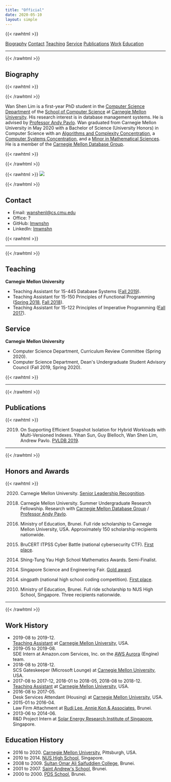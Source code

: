 ```yaml
---
title: "Official"
date: 2020-05-10
layout: simple
---
```


{{< rawhtml >}}
<div class="flex flex-wrap items-center justify-center">
<a class="pr3 link dim blue" href="#biography">Biography</a>
<a class="pr3 link dim blue" href="#contact">Contact</a>
<a class="pr3 link dim blue" href="#teaching">Teaching</a>
<a class="pr3 link dim blue" href="#service">Service</a>
<a class="pr3 link dim blue" href="#publications">Publications</a>
<a class="pr3 link dim blue" href="#work-history">Work</a>
<a class="pr3 link dim blue" href="#education-history">Education</a>
</div>
<hr class="bw1 b--black-20">
{{< /rawhtml >}}

## Biography

{{< rawhtml >}}
<div class="flex-ns items-center">
<div class="pr3">
{{< /rawhtml >}}

Wan Shen Lim is a first-year PhD student in the [Computer Science Department](https://www.csd.cs.cmu.edu/) of the [School of Computer Science](https://www.cs.cmu.edu) at [Carnegie Mellon University](https://www.cmu.edu/). His research interest is in database management systems. He is advised by [Professor Andy Pavlo](https://www.cs.cmu.edu/~pavlo/). Wan graduated from Carnegie Mellon University in May 2020 with a Bachelor of Science (University Honors) in Computer Science with an [Algorithms and Complexity Concentration](https://csd.cs.cmu.edu/academics/undergraduate/algorithms_complexity_concentration), a [Computer Systems Concentration](https://csd.cs.cmu.edu/academics/undergraduate/computer_systems_concentration), and a [Minor in Mathematical Sciences](http://coursecatalog.web.cmu.edu/schools-colleges/melloncollegeofscience/departmentofmathematicalsciences/#minorstextcontainer). He is a member of the [Carnegie Mellon Database Group](https://db.cs.cmu.edu/).

{{< rawhtml >}}
</div>
{{< /rawhtml >}}

{{< rawhtml >}}
<img src="/images/self/wanshenl-2020-id.png"/>
</div>
{{< /rawhtml >}}

## Contact

- Email: [wanshenl@cs.cmu.edu](mailto:wanshenl@cs.cmu.edu)
- Office: ?
- GitHub: [lmwnshn](https://github.com/lmwnshn)
- LinkedIn: [lmwnshn](https://linkedin.com/in/lmwnshn)

{{< rawhtml >}}
<hr class="bw1 b--black-10">
{{< /rawhtml >}}

## Teaching

**Carnegie Mellon University**

- Teaching Assistant for 15-445 Database Systems ([Fall 2019](https://15445.courses.cs.cmu.edu/fall2019/)).
- Teaching Assistant for 15-150 Principles of Functional Programming ([Spring 2018](http://www.cs.cmu.edu/~15150/), [Fall 2018](http://www.cs.cmu.edu/~15150/)).
- Teaching Assistant for 15-122 Principles of Imperative Programming ([Fall 2017](https://www.cs.cmu.edu/~iliano/courses/17F-CMU-CS122/home.shtml)).

## Service

**Carnegie Mellon University**

- Computer Science Department, Curriculum Review Committee (Spring 2020).
- Computer Science Department, Dean's Undergraduate Student Advisory Council (Fall 2019, Spring 2020).

{{< rawhtml >}}
<hr class="bw1 b--black-10">
{{< /rawhtml >}}

## Publications

{{< rawhtml >}}
<ul class="list">
<ol start="2019"><li>On Supporting Efficient Snapshot Isolation for Hybrid Workloads with Multi-Versioned Indexes. Yihan Sun, Guy Blelloch, Wan Shen Lim, Andrew Pavlo. <a href="https://www.vldb.org/pvldb/vol13/p211-sun.pdf">PVLDB 2019</a>.</li></ol>
</ul>
<hr class="bw1 b--black-10">
{{< /rawhtml >}}

## Honors and Awards

{{< rawhtml >}}
<ul class="list">
<ol start="2020"><li>Carnegie Mellon University. <a href="https://www.cmu.edu/student-affairs/slice/leadership/2020-senior-leadership-recognition-recipients.png">Senior Leadership Recognition</a>.</li></ol>
<ol start="2018"><li>Carnegie Mellon University. Summer Undergraduate Research Fellowship. Research with <a href="https://db.cs.cmu.edu/">Carnegie Mellon Database Group</a> / <a href="https://www.cs.cmu.edu/~pavlo/">Professor Andy Pavlo</a>.</li></ol>
<ol start="2016"><li>Ministry of Education, Brunei. Full ride scholarship to Carnegie Mellon University, USA. Approximately 150 scholarship recipients nationwide.</li></ol>
<ol start="2015"><li>BruCERT ITPSS Cyber Battle (national cybersecurity CTF). <a href="https://www.itpss.com/News/2015/12102015.html">First place</a>.</li></ol>
<ol start="2014"><li>Shing-Tung Yau High School Mathematics Awards. Semi-Finalist.</li></ol>
<ol start="2014"><li>Singapore Science and Engineering Fair. <a href="https://www.nushigh.edu.sg/about-us/achievements/2014/academic-competitions/outstanding-achievements-at-singapore-science-and-engineering-fair-2014">Gold award</a>.</li></ol>
<ol start="2014"><li>singpath (national high school coding competition). <a href="https://www.nushigh.edu.sg/about-us/achievements/2014/clubs-and-societies/nus-high-school-student-wins-top-prize-in-jc-and-high-school-national-coding-competition">First place</a>.</li></ol>
<ol start="2010"><li>Ministry of Education, Brunei. Full ride scholarship to NUS High School, Singapore. Three recipients nationwide.</li></ol>
</ul>

<hr class="bw1 b--black-10">
{{< /rawhtml >}}

## Work History

- 2019-08 to 2019-12.  
  [Teaching Assistant](#teaching) at [Carnegie Mellon University](https://www.cs.cmu.edu/), USA.
- 2019-05 to 2019-08.  
  SDE Intern at Amazon.com Services, Inc. on the [AWS Aurora](https://aws.amazon.com/rds/aurora/) (Engine) team.
- 2018-08 to 2018-12.  
  SCS Gateskeeper (Microsoft Lounge) at [Carnegie Mellon University](https://www.cs.cmu.edu/), USA.
- 2017-08 to 2017-12, 2018-01 to 2018-05, 2018-08 to 2018-12.  
  [Teaching Assistant](#teaching) at [Carnegie Mellon University](https://www.cs.cmu.edu/), USA.
- 2016-08 to 2017-05.  
  Desk Services Attendant (Housing) at [Carnegie Mellon University](https://www.cmu.edu/housing/), USA.
- 2015-01 to 2016-04.  
  Law Firm Attachment at [Rudi Lee, Annie Kon & Associates](http://www.bruneilawsociety.com/rudi-lee-annie-kon-associates/), Brunei.
- 2013-06 to 2014-06.  
  R&D Project Intern at [Solar Energy Research Institute of Singapore](http://www.seris.nus.edu.sg/), Singapore.

## Education History

- 2016 to 2020. [Carnegie Mellon University](https://www.cmu.edu/), Pittsburgh, USA.
- 2010 to 2014. [NUS High School](https://www.nushigh.edu.sg/), Singapore.
- 2008 to 2009. [Sultan Omar Ali Saifuddien College](https://en.wikipedia.org/wiki/Sultan_Omar_Ali_Saifuddien_College), Brunei.
- 2001 to 2007. [Saint Andrew's School](https://en.wikipedia.org/wiki/St._Andrew%27s_School,_Brunei), Brunei.
- 2000 to 2000. [PDS School](https://en.wikipedia.org/wiki/Seri_Mulia_Sarjana_School), Brunei.
